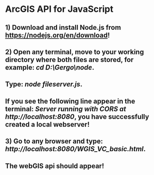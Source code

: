 # ArcGIS API for JavaScript

## 1) Download and install Node.js from https://nodejs.org/en/download!

## 2) Open any terminal, move to your working directory where both files are stored, for example: *cd D:\Gergo\node*.

## Type: *node fileserver.js*.

##  If you see the following line appear in the terminal: *Server running with CORS at http://localhost:8080*, you have successfully created a local webserver!

## 3) Go to any browser and type: *http://localhost:8080/WGIS_VC_basic.html*.

##  The webGIS api should appear!
